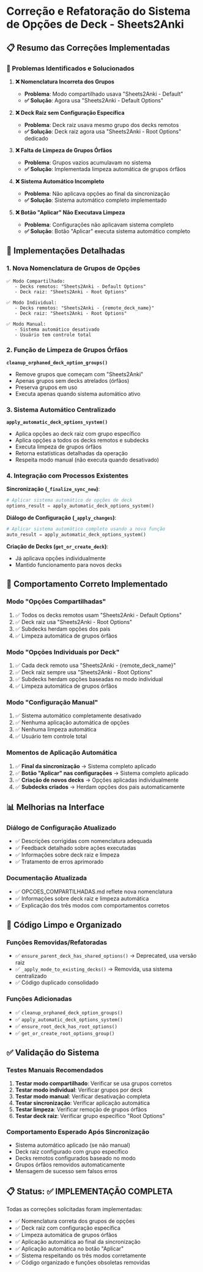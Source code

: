 # Correção e Refatoração do Sistema de Opções de Deck - Sheets2Anki

## 📋 Resumo das Correções Implementadas

### 🎯 Problemas Identificados e Solucionados

1. **❌ Nomenclatura Incorreta dos Grupos**
   - **Problema**: Modo compartilhado usava "Sheets2Anki - Default" 
   - **✅ Solução**: Agora usa "Sheets2Anki - Default Options"

2. **❌ Deck Raiz sem Configuração Específica**  
   - **Problema**: Deck raiz usava mesmo grupo dos decks remotos
   - **✅ Solução**: Deck raiz agora usa "Sheets2Anki - Root Options" dedicado

3. **❌ Falta de Limpeza de Grupos Órfãos**
   - **Problema**: Grupos vazios acumulavam no sistema
   - **✅ Solução**: Implementada limpeza automática de grupos órfãos

4. **❌ Sistema Automático Incompleto**
   - **Problema**: Não aplicava opções ao final da sincronização
   - **✅ Solução**: Sistema automático completo implementado

5. **❌ Botão "Aplicar" Não Executava Limpeza**
   - **Problema**: Configurações não aplicavam sistema completo
   - **✅ Solução**: Botão "Aplicar" executa sistema automático completo

## 🔧 Implementações Detalhadas

### 1. **Nova Nomenclatura de Grupos de Opções**

```
✅ Modo Compartilhado:
   - Decks remotos: "Sheets2Anki - Default Options"
   - Deck raiz: "Sheets2Anki - Root Options"

✅ Modo Individual:
   - Decks remotos: "Sheets2Anki - {remote_deck_name}"
   - Deck raiz: "Sheets2Anki - Root Options"

✅ Modo Manual:
   - Sistema automático desativado
   - Usuário tem controle total
```

### 2. **Função de Limpeza de Grupos Órfãos**

**`cleanup_orphaned_deck_option_groups()`**
- Remove grupos que começam com "Sheets2Anki" 
- Apenas grupos sem decks atrelados (órfãos)
- Preserva grupos em uso
- Executa apenas quando sistema automático ativo

### 3. **Sistema Automático Centralizado**

**`apply_automatic_deck_options_system()`**
- Aplica opções ao deck raiz com grupo específico
- Aplica opções a todos os decks remotos e subdecks  
- Executa limpeza de grupos órfãos
- Retorna estatísticas detalhadas da operação
- Respeita modo manual (não executa quando desativado)

### 4. **Integração com Processos Existentes**

**Sincronização (`_finalize_sync_new`)**:
```python
# Aplicar sistema automático de opções de deck
options_result = apply_automatic_deck_options_system()
```

**Diálogo de Configuração (`_apply_changes`)**:
```python  
# Aplicar sistema automático completo usando a nova função
auto_result = apply_automatic_deck_options_system()
```

**Criação de Decks (`get_or_create_deck`)**:
- Já aplicava opções individualmente
- Mantido funcionamento para novos decks

## 🎯 Comportamento Correto Implementado

### **Modo "Opções Compartilhadas"**
1. ✅ Todos os decks remotos usam "Sheets2Anki - Default Options"
2. ✅ Deck raiz usa "Sheets2Anki - Root Options"  
3. ✅ Subdecks herdam opções dos pais
4. ✅ Limpeza automática de grupos órfãos

### **Modo "Opções Individuais por Deck"**
1. ✅ Cada deck remoto usa "Sheets2Anki - {remote_deck_name}"
2. ✅ Deck raiz sempre usa "Sheets2Anki - Root Options"
3. ✅ Subdecks herdam opções baseadas no modo individual
4. ✅ Limpeza automática de grupos órfãos

### **Modo "Configuração Manual"**
1. ✅ Sistema automático completamente desativado
2. ✅ Nenhuma aplicação automática de opções  
3. ✅ Nenhuma limpeza automática
4. ✅ Usuário tem controle total

### **Momentos de Aplicação Automática**
1. ✅ **Final da sincronização** → Sistema completo aplicado
2. ✅ **Botão "Aplicar" nas configurações** → Sistema completo aplicado  
3. ✅ **Criação de novos decks** → Opções aplicadas individualmente
4. ✅ **Subdecks criados** → Herdam opções dos pais automaticamente

## 📊 Melhorias na Interface

### **Diálogo de Configuração Atualizado**
- ✅ Descrições corrigidas com nomenclatura adequada
- ✅ Feedback detalhado sobre ações executadas
- ✅ Informações sobre deck raiz e limpeza
- ✅ Tratamento de erros aprimorado

### **Documentação Atualizada**
- ✅ OPCOES_COMPARTILHADAS.md reflete nova nomenclatura
- ✅ Informações sobre deck raiz e limpeza automática
- ✅ Explicação dos três modos com comportamentos corretos

## 🧹 Código Limpo e Organizado

### **Funções Removidas/Refatoradas**
- ✅ `ensure_parent_deck_has_shared_options()` → Deprecated, usa versão raiz
- ✅ `_apply_mode_to_existing_decks()` → Removida, usa sistema centralizado
- ✅ Código duplicado consolidado

### **Funções Adicionadas**
- ✅ `cleanup_orphaned_deck_option_groups()`
- ✅ `apply_automatic_deck_options_system()` 
- ✅ `ensure_root_deck_has_root_options()`
- ✅ `get_or_create_root_options_group()`

## ✅ Validação do Sistema

### **Testes Manuais Recomendados**
1. **Testar modo compartilhado**: Verificar se usa grupos corretos
2. **Testar modo individual**: Verificar grupos por deck  
3. **Testar modo manual**: Verificar desativação completa
4. **Testar sincronização**: Verificar aplicação automática
5. **Testar limpeza**: Verificar remoção de grupos órfãos
6. **Testar deck raiz**: Verificar grupo específico "Root Options"

### **Comportamento Esperado Após Sincronização**
- Sistema automático aplicado (se não manual)
- Deck raiz configurado com grupo específico  
- Decks remotos configurados baseado no modo
- Grupos órfãos removidos automaticamente
- Mensagem de sucesso sem falsos erros

## 📋 Status: ✅ IMPLEMENTAÇÃO COMPLETA

Todas as correções solicitadas foram implementadas:
- ✅ Nomenclatura correta dos grupos de opções
- ✅ Deck raiz com configuração específica
- ✅ Limpeza automática de grupos órfãos  
- ✅ Aplicação automática ao final da sincronização
- ✅ Aplicação automática no botão "Aplicar"
- ✅ Sistema respeitando os três modos corretamente
- ✅ Código organizado e funções obsoletas removidas
